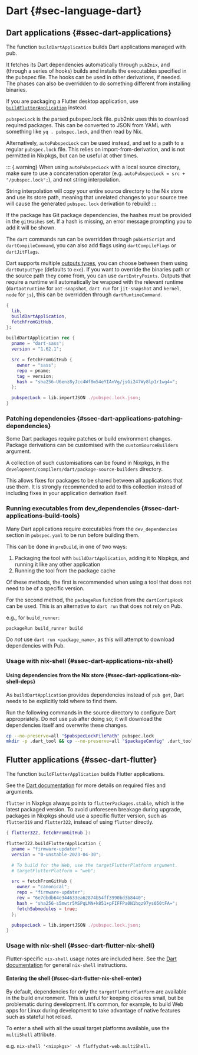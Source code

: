 # Dart {#sec-language-dart}

## Dart applications {#ssec-dart-applications}

The function `buildDartApplication` builds Dart applications managed with pub.

It fetches its Dart dependencies automatically through `pub2nix`, and (through a series of hooks) builds and installs the executables specified in the pubspec file. The hooks can be used in other derivations, if needed. The phases can also be overridden to do something different from installing binaries.

If you are packaging a Flutter desktop application, use [`buildFlutterApplication`](#ssec-dart-flutter) instead.

`pubspecLock` is the parsed pubspec.lock file. pub2nix uses this to download required packages.
This can be converted to JSON from YAML with something like `yq . pubspec.lock`, and then read by Nix.

Alternatively, `autoPubspecLock` can be used instead, and set to a path to a regular `pubspec.lock` file. This relies on import-from-derivation, and is not permitted in Nixpkgs, but can be useful at other times.

::: {.warning}
When using `autoPubspecLock` with a local source directory, make sure to use a
concatenation operator (e.g. `autoPubspecLock = src + "/pubspec.lock";`), and
not string interpolation.

String interpolation will copy your entire source directory to the Nix store and
use its store path, meaning that unrelated changes to your source tree will
cause the generated `pubspec.lock` derivation to rebuild!
:::

If the package has Git package dependencies, the hashes must be provided in the `gitHashes` set. If a hash is missing, an error message prompting you to add it will be shown.

The `dart` commands run can be overridden through `pubGetScript` and `dartCompileCommand`, you can also add flags using `dartCompileFlags` or `dartJitFlags`.

Dart supports multiple [outputs types](https://dart.dev/tools/dart-compile#types-of-output), you can choose between them using `dartOutputType` (defaults to `exe`). If you want to override the binaries path or the source path they come from, you can use `dartEntryPoints`. Outputs that require a runtime will automatically be wrapped with the relevant runtime (`dartaotruntime` for `aot-snapshot`, `dart run` for `jit-snapshot` and `kernel`, `node` for `js`), this can be overridden through `dartRuntimeCommand`.

```nix
{
  lib,
  buildDartApplication,
  fetchFromGitHub,
}:

buildDartApplication rec {
  pname = "dart-sass";
  version = "1.62.1";

  src = fetchFromGitHub {
    owner = "sass";
    repo = pname;
    tag = version;
    hash = "sha256-U6enz8yJcc4Wf8m54eYIAnVg/jsGi247Wy8lp1r1wg4=";
  };

  pubspecLock = lib.importJSON ./pubspec.lock.json;
}
```

### Patching dependencies {#ssec-dart-applications-patching-dependencies}

Some Dart packages require patches or build environment changes. Package derivations can be customised with the `customSourceBuilders` argument.

A collection of such customisations can be found in Nixpkgs, in the `development/compilers/dart/package-source-builders` directory.

This allows fixes for packages to be shared between all applications that use them. It is strongly recommended to add to this collection instead of including fixes in your application derivation itself.

### Running executables from dev_dependencies {#ssec-dart-applications-build-tools}

Many Dart applications require executables from the `dev_dependencies` section in `pubspec.yaml` to be run before building them.

This can be done in `preBuild`, in one of two ways:

1. Packaging the tool with `buildDartApplication`, adding it to Nixpkgs, and running it like any other application
2. Running the tool from the package cache

Of these methods, the first is recommended when using a tool that does not need
to be of a specific version.

For the second method, the `packageRun` function from the `dartConfigHook` can be used.
This is an alternative to `dart run` that does not rely on Pub.

e.g., for `build_runner`:

```bash
packageRun build_runner build
```

Do _not_ use `dart run <package_name>`, as this will attempt to download dependencies with Pub.

### Usage with nix-shell {#ssec-dart-applications-nix-shell}

#### Using dependencies from the Nix store {#ssec-dart-applications-nix-shell-deps}

As `buildDartApplication` provides dependencies instead of `pub get`, Dart needs to be explicitly told where to find them.

Run the following commands in the source directory to configure Dart appropriately.
Do not use `pub` after doing so; it will download the dependencies itself and overwrite these changes.

```bash
cp --no-preserve=all "$pubspecLockFilePath" pubspec.lock
mkdir -p .dart_tool && cp --no-preserve=all "$packageConfig" .dart_tool/package_config.json
```

## Flutter applications {#ssec-dart-flutter}

The function `buildFlutterApplication` builds Flutter applications.

See the [Dart documentation](#ssec-dart-applications) for more details on required files and arguments.

`flutter` in Nixpkgs always points to `flutterPackages.stable`, which is the latest packaged version. To avoid unforeseen breakage during upgrade, packages in Nixpkgs should use a specific flutter version, such as `flutter319` and `flutter322`, instead of using `flutter` directly.

```nix
{ flutter322, fetchFromGitHub }:

flutter322.buildFlutterApplication {
  pname = "firmware-updater";
  version = "0-unstable-2023-04-30";

  # To build for the Web, use the targetFlutterPlatform argument.
  # targetFlutterPlatform = "web";

  src = fetchFromGitHub {
    owner = "canonical";
    repo = "firmware-updater";
    rev = "6e7dbdb64e344633ea62874b54ff3990bd3b8440";
    hash = "sha256-s5mwtr5MSPqLMN+k851+pFIFFPa0N1hqz97ys050tFA=";
    fetchSubmodules = true;
  };

  pubspecLock = lib.importJSON ./pubspec.lock.json;
}
```

### Usage with nix-shell {#ssec-dart-flutter-nix-shell}

Flutter-specific `nix-shell` usage notes are included here. See the [Dart documentation](#ssec-dart-applications-nix-shell) for general `nix-shell` instructions.

#### Entering the shell {#ssec-dart-flutter-nix-shell-enter}

By default, dependencies for only the `targetFlutterPlatform` are available in the
build environment. This is useful for keeping closures small, but be problematic
during development. It's common, for example, to build Web apps for Linux during
development to take advantage of native features such as stateful hot reload.

To enter a shell with all the usual target platforms available, use the `multiShell` attribute.

e.g. `nix-shell '<nixpkgs>' -A fluffychat-web.multiShell`.

